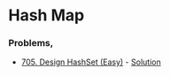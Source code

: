 # Hash Map

### Problems,
- [705. Design HashSet (Easy)](https://leetcode.com/problems/design-hashset/) - [Solution](https://www.youtube.com/watch?v=FIBZeUpvw4s)
